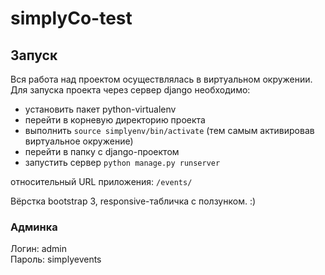 # simplyCo-test

## Запуск
Вся работа над проектом осуществлялась в виртуальном окружении.
Для запуска проекта через сервер django необходимо:
+ установить пакет python-virtualenv 
+ перейти в корневую директорию проекта
+ выполнить `source simplyenv/bin/activate` (тем самым активировав виртуальное окружение) 
+ перейти в папку с django-проектом
+ запустить сервер `python manage.py runserver`

относительный URL приложения: `/events/`

Вёрстка bootstrap 3, responsive-табличка с ползунком. :)

### Админка
Логин: admin  
Пароль: simplyevents

